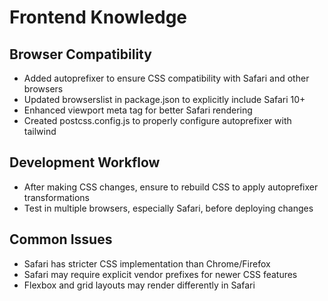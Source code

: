 # Frontend Knowledge

## Browser Compatibility

- Added autoprefixer to ensure CSS compatibility with Safari and other browsers
- Updated browserslist in package.json to explicitly include Safari 10+
- Enhanced viewport meta tag for better Safari rendering
- Created postcss.config.js to properly configure autoprefixer with tailwind

## Development Workflow

- After making CSS changes, ensure to rebuild CSS to apply autoprefixer transformations
- Test in multiple browsers, especially Safari, before deploying changes

## Common Issues

- Safari has stricter CSS implementation than Chrome/Firefox
- Safari may require explicit vendor prefixes for newer CSS features
- Flexbox and grid layouts may render differently in Safari
